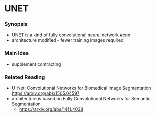 # UNET

### Synopsis
- UNET is a kind of fully convolutional neural network #cnn 
- architecture modified - fewer training images required


### Main Idea
- supplement contracting 





### Related Reading 
- U-Net: Convolutional Networks for Biomedical Image Segmentation
	https://arxiv.org/abs/1505.04597
- architecture is based on Fully Convolutional Networks for Semantic Segmentation
	- https://arxiv.org/abs/1411.4038